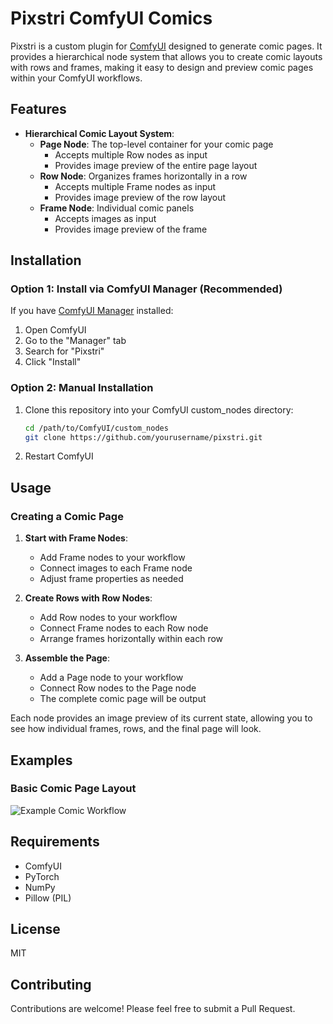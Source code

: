 # Pixstri ComfyUI Comics

Pixstri is a custom plugin for [ComfyUI](https://github.com/comfyanonymous/ComfyUI) designed to generate comic pages. It provides a hierarchical node system that allows you to create comic layouts with rows and frames, making it easy to design and preview comic pages within your ComfyUI workflows.

## Features

- **Hierarchical Comic Layout System**:
  - **Page Node**: The top-level container for your comic page
    - Accepts multiple Row nodes as input
    - Provides image preview of the entire page layout
  - **Row Node**: Organizes frames horizontally in a row
    - Accepts multiple Frame nodes as input
    - Provides image preview of the row layout
  - **Frame Node**: Individual comic panels
    - Accepts images as input
    - Provides image preview of the frame

## Installation

### Option 1: Install via ComfyUI Manager (Recommended)

If you have [ComfyUI Manager](https://github.com/ltdrdata/ComfyUI-Manager) installed:

1. Open ComfyUI
2. Go to the "Manager" tab
3. Search for "Pixstri"
4. Click "Install"

### Option 2: Manual Installation

1. Clone this repository into your ComfyUI custom_nodes directory:
   ```bash
   cd /path/to/ComfyUI/custom_nodes
   git clone https://github.com/yourusername/pixstri.git
   ```

2. Restart ComfyUI

## Usage

### Creating a Comic Page

1. **Start with Frame Nodes**:
   - Add Frame nodes to your workflow
   - Connect images to each Frame node
   - Adjust frame properties as needed

2. **Create Rows with Row Nodes**:
   - Add Row nodes to your workflow
   - Connect Frame nodes to each Row node
   - Arrange frames horizontally within each row

3. **Assemble the Page**:
   - Add a Page node to your workflow
   - Connect Row nodes to the Page node
   - The complete comic page will be output

Each node provides an image preview of its current state, allowing you to see how individual frames, rows, and the final page will look.

## Examples

### Basic Comic Page Layout

![Example Comic Workflow](https://via.placeholder.com/800x400?text=Comic+Page+Example+(Replace+with+actual+screenshot))

## Requirements

- ComfyUI
- PyTorch
- NumPy
- Pillow (PIL)

## License

MIT

## Contributing

Contributions are welcome! Please feel free to submit a Pull Request.

